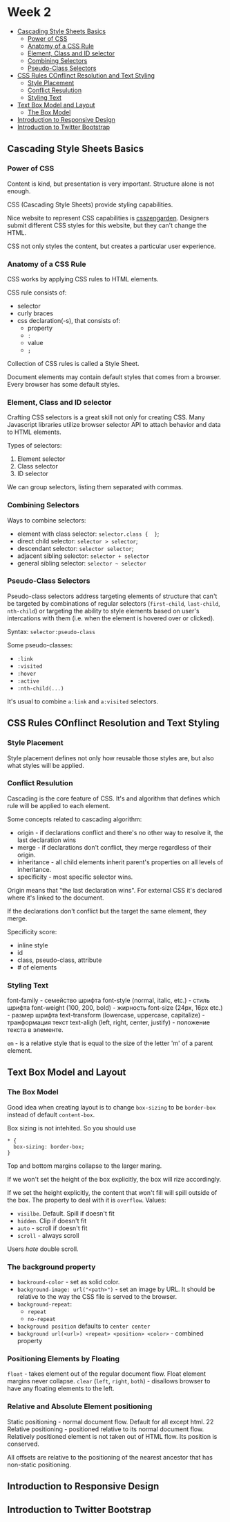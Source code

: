 # Week 2

- [Cascading Style Sheets Basics](#cascading-style-sheets-basics)
  - [Power of CSS](#power-of-css)
  - [Anatomy of a CSS Rule](#anatomy-of-a-css-rule)
  - [Element, Class and ID selector](#element-class-and-id-selector)
  - [Combining Selectors](#combining-selectors)
  - [Pseudo-Class Selectors](#pseudo-class-selectors)
- [CSS Rules COnflinct Resolution and Text Styling](#css-rules-conflinct-resolution-and-text-styling)
  - [Style Placement](#style-placement)
  - [Conflict Resulution](#conflict-resulution)
  - [Styling Text](#styling-text)
- [Text Box Model and Layout](#text-box-model-and-layout)
  - [The Box Model](#the-box-model)
- [Introduction to Responsive Design](#introduction-to-responsive-design)
- [Introduction to Twitter Bootstrap](#introduction-to-twitter-bootstrap)

## Cascading Style Sheets Basics

### Power of CSS

Content is kind, but presentation is very important. Structure alone is not enough.

CSS (Cascading Style Sheets) provide styling capabilities.

Nice website to represent CSS capabilities is [csszengarden](http://csszengarden.com). Designers submit different CSS styles for this website, but they can't change the HTML.

CSS not only styles the content, but creates a particular user experience.

### Anatomy of a CSS Rule

CSS works by applying CSS rules to HTML elements.

CSS rule consists of:

- selector
- curly braces
- css declaration(-s), that consists of:
  - property
  - `:`
  - value
  - `;`

Collection of CSS rules is called a Style Sheet.

Document elements may contain default styles that comes from a browser. Every browser has some default styles.

### Element, Class and ID selector

Crafting CSS selectors is a great skill not only for creating CSS. Many Javascript libraries utilize browser selector API to attach behavior and data to HTML elements.

Types of selectors:

1. Element selector
2. Class selector
3. ID selector

We can group selectors, listing them separated with commas.

### Combining Selectors

Ways to combine selectors:

- element with class selector: `selector.class {  }`;
- direct child selector: `selector > selector`;
- descendant selector: `selector selector`;
- adjacent sibling selector: `selector + selector`
- general sibling selector: `selector ~ selector`

### Pseudo-Class Selectors

Pseudo-class selectors address targeting elements of structure that can't be targeted by combinations of regular selectors (`first-child`, `last-child`, `nth-child`) or targeting the ability to style elements based on user's intercations with them (i.e. when the element is hovered over or clicked).

Syntax: `selector:pseudo-class`

Some pseudo-classes:

- `:link`
- `:visited`
- `:hover`
- `:active`
- `:nth-child(...)`

It's usual to combine `a:link` and `a:visited` selectors.

## CSS Rules COnflinct Resolution and Text Styling

### Style Placement

Style placement defines not only how reusable those styles are, but also what styles will be applied.

### Conflict Resulution

Cascading is the core feature of CSS. It's and algorithm that defines which rule will be applied to each element.

Some concepts related to cascading algorithm:

- origin - if declarations conflict and there's no  other way to resolve it, the last declaration wins
- merge - if declarations don't conflict, they merge regardless of their origin.  
- inheritance - all child elements inherit parent's properties on all levels of inheritance. 
- specificity - most specific selector wins.

Origin means that "the last declaration wins". For external CSS it's declared where it's linked to the document.

If the declarations don't conflict but the target the same element, they merge.

Specificity score:

- inline style
- id
- class, pseudo-class, attribute
- \# of elements

### Styling Text

font-family - семейство шрифта
font-style (normal, italic, etc.) - стиль шрифта
font-weight (100, 200, bold) - жирность
font-size (24px, 16px etc.) - размер шрифта
text-transform (lowercase, uppercase, capitalize) - транформация текст
text-aligh (left, right, center, justify) - положение текста в элементе.

`em` - is a relative style that is equal to the size of the letter 'm' of a parent element.

## Text Box Model and Layout

### The Box Model

Good idea when creating layout is to change `box-sizing` to be `border-box` instead of default `content-box`.

Box sizing is not intehited. So you should use

    * {
      box-sizing: border-box; 
    }

Top and bottom margins collapse to the larger maring.

If we won't set the height of the box explicitly, the box will rize accordingly.

If we set the height explicitly, the content that won't fill will spill outside of the box. The property to deal with it is `overflow`. Values:
- `visilbe`. Default. Spill if doesn't fit
- `hidden`. Clip if doesn't fit
- `auto` - scroll if doesn't fit
- `scroll` - always scroll

Users *hate* double scroll. 

### The background property

- `backround-color` - set as solid color.
- `background-image: url("<path>")` - set an image by URL. It should be relative to the way the CSS file is served to the browser.
- `background-repeat`:
  - `repeat`
  - `no-repeat`
- `background position` defaults to `center center`
- `background url(<url>) <repeat> <position> <color>` - combined property

### Positioning Elements by Floating

`float` - takes element out of the regular document flow. Float element margins never collapse.
`clear` (`left`, `right`, `both`) - disallows browser to have any floating elements to the left.

### Relative and Absolute Element positioning

Static positioning - normal document flow. Default for all except html.
22
Relative positioning - positioned relative to its normal document flow. Relatively positioned element is not taken out of HTML flow. Its position is conserved.

All offsets are relative to the positioning of the nearest ancestor  that has non-static positioning.

## Introduction to Responsive Design

## Introduction to Twitter Bootstrap
